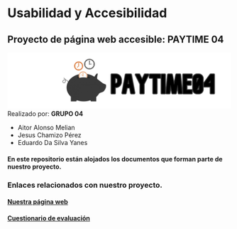 # Usabilidad y Accesibilidad
## Proyecto de página web accesible: PAYTIME 04
![Logo de la web](img/cerditiempo2.png)
Realizado por:
**GRUPO 04**
- Aitor Alonso Melian
- Jesus Chamizo Pérez
- Eduardo Da Silva Yanes

#### En este repositorio están alojados los documentos que forman parte de nuestro proyecto.

### Enlaces relacionados con nuestro proyecto.
#### [Nuestra página web](https://aitoralonsomelian.github.io/PayTime04/)
#### [Cuestionario de evaluación](https://docs.google.com/forms/d/e/1FAIpQLSdxC2KnUU8GcLhOgOfBL_asueWQCEcmAA5a0LjhAyfZtN6oqg/viewform?usp=sf_link)
